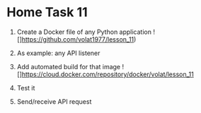 # Home Task 11
1. Create a Docker file of any Python application
![]https://github.com/volat1977/lesson_11)
2. As example: any API listener 

3. Add automated build for that image
![]https://cloud.docker.com/repository/docker/volat/lesson_11
4. Test it
5. Send/receive API request

